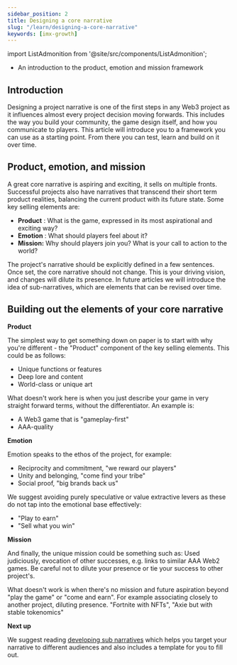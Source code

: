 ```yaml
---
sidebar_position: 2
title: Designing a core narrative
slug: "/learn/designing-a-core-narrative"
keywords: [imx-growth]
---
```


import ListAdmonition from '@site/src/components/ListAdmonition';

<ListAdmonition>
    <ul>
        <li>An introduction to the product, emotion and mission framework</li>
    </ul>
</ListAdmonition>

## Introduction

Designing a project narrative is one of the first steps in any Web3 project as it influences almost every project decision moving forwards. This includes the way you build your community, the game design itself, and how you communicate to players. This article will introduce you to a framework you can use as a starting point. From there you can test, learn and build on it over time.

## Product, emotion, and mission

A great core narrative is aspiring and exciting, it sells on multiple fronts. Successful projects also have narratives that transcend their short term product realities, balancing the current product with its future state. Some key selling elements are:

- **Product** : What is the game, expressed in its most aspirational and exciting way?
- **Emotion** : What should players feel about it?
- **Mission:** Why should players join you? What is your call to action to the world?

The project's narrative should be explicitly defined in a few sentences. Once set, the core narrative should not change. This is your driving vision, and changes will dilute its presence. In future articles we will introduce the idea of sub-narratives, which are elements that can be revised over time.

## Building out the elements of your core narrative

**Product**

The simplest way to get something down on paper is to start with why you're different - the "Product" component of the key selling elements. This could be as follows:

- Unique functions or features
- Deep lore and content
- World-class or unique art

What doesn't work here is when you just describe your game in very straight forward terms, without the differentiator. An example is:

- A Web3 game that is "gameplay-first"
- AAA-quality

**Emotion**

Emotion speaks to the ethos of the project, for example:

- Reciprocity and commitment, "we reward our players"
- Unity and belonging, "come find your tribe"
- Social proof, "big brands back us"

We suggest avoiding purely speculative or value extractive levers as these do not tap into the emotional base effectively:

- "Play to earn"
- "Sell what you win"

**Mission**

And finally, the unique mission could be something such as: Used judiciously, evocation of other successes, e.g. links to similar AAA Web2 games. Be careful not to dilute your presence or tie your success to other project's.

What doesn't work is when there's no mission and future aspiration beyond "play the game" or "come and earn". For example associating closely to another project, diluting presence. "Fortnite with NFTs", "Axie but with stable tokenomics"

**Next up**

We suggest reading [developing sub narratives](designing-sub-narratives) which helps you target your narrative to different audiences and also includes a template for you to fill out.
